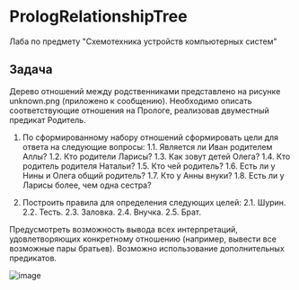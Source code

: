 # PrologRelationshipTree
Лаба по предмету "Схемотехника устройств компьютерных систем"


## Задача

Дерево отношений между родственниками представлено на рисунке unknown.png (приложено к сообщению). Необходимо описать соответствующие отношения на Прологе, реализовав двуместный предикат Родитель.

1. По сформированному набору отношений сформировать цели для ответа на следующие вопросы:
1.1. Является ли Иван родителем Аллы?
1.2. Кто родители Ларисы?
1.3. Как зовут детей Олега?
1.4. Кто родитель родителя Натальи?
1.5. Кто чей родитель?
1.6. Есть ли у Нины и Олега общий родитель?
1.7. Кто у Анны внуки?
1.8. Есть ли у Ларисы более, чем одна сестра?

2. Построить правила для определения следующих целей:
2.1. Шурин.
2.2. Тесть.
2.3. Заловка.
2.4. Внучка.
2.5. Брат.

Предусмотреть возможность вывода всех интерпретаций, удовлетворяющих конкретному отношению (например, вывести все возможные пары братьев). Возможно использование дополнительных предикатов.

![image](https://user-images.githubusercontent.com/87648247/155901429-089da6bf-5ccf-4c87-921c-f300033d4d76.png)
